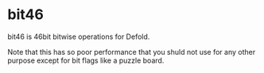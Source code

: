 # bit46

bit46 is 46bit bitwise operations for Defold.

Note that this has so poor performance that you shuld not use for any other purpose except for bit flags like a puzzle board.
